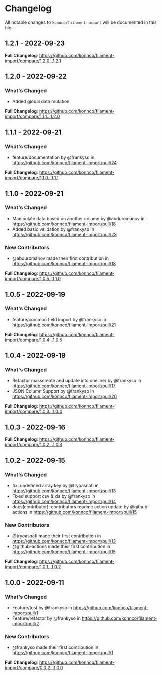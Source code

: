 # Changelog

All notable changes to `konnco/filament-import` will be documented in this file.

## 1.2.1 - 2022-09-23

**Full Changelog**: https://github.com/konnco/filament-import/compare/1.2.0...1.2.1

## 1.2.0 - 2022-09-22

### What's Changed

- Added global data mutation

**Full Changelog**: https://github.com/konnco/filament-import/compare/1.1.1...1.2.0

## 1.1.1 - 2022-09-21

### What's Changed

- feature/documentation by @frankyso in https://github.com/konnco/filament-import/pull/24

**Full Changelog**: https://github.com/konnco/filament-import/compare/1.1.0...1.1.1

## 1.1.0 - 2022-09-21

### What's Changed

- Manipulate data based on another column by @abduromanov in https://github.com/konnco/filament-import/pull/18
- Added basic validation by @frankyso in https://github.com/konnco/filament-import/pull/23

### New Contributors

- @abduromanov made their first contribution in https://github.com/konnco/filament-import/pull/18

**Full Changelog**: https://github.com/konnco/filament-import/compare/1.0.5...1.1.0

## 1.0.5 - 2022-09-19

### What's Changed

- feature/common field import by @frankyso in https://github.com/konnco/filament-import/pull/21

**Full Changelog**: https://github.com/konnco/filament-import/compare/1.0.4...1.0.5

## 1.0.4 - 2022-09-19

### What's Changed

- Refactor masscreate and update into oneliner by @frankyso in https://github.com/konnco/filament-import/pull/17
- JSON Column Support by @frankyso in https://github.com/konnco/filament-import/pull/20

**Full Changelog**: https://github.com/konnco/filament-import/compare/1.0.3...1.0.4

## 1.0.3 - 2022-09-16

**Full Changelog**: https://github.com/konnco/filament-import/compare/1.0.2...1.0.3

## 1.0.2 - 2022-09-15

### What's Changed

- fix: undefined array key by @tryoasnafi in https://github.com/konnco/filament-import/pull/13
- Fixed support csv & xls by @frankyso in https://github.com/konnco/filament-import/pull/14
- docs(contributor): contributors readme action update by @github-actions in https://github.com/konnco/filament-import/pull/15

### New Contributors

- @tryoasnafi made their first contribution in https://github.com/konnco/filament-import/pull/13
- @github-actions made their first contribution in https://github.com/konnco/filament-import/pull/15

**Full Changelog**: https://github.com/konnco/filament-import/compare/1.0.1...1.0.2

## 1.0.0 - 2022-09-11

### What's Changed

- Feature/test by @frankyso in https://github.com/konnco/filament-import/pull/1
- Feature/refactor by @frankyso in https://github.com/konnco/filament-import/pull/2

### New Contributors

- @frankyso made their first contribution in https://github.com/konnco/filament-import/pull/1

**Full Changelog**: https://github.com/konnco/filament-import/compare/0.0.2...1.0.0
